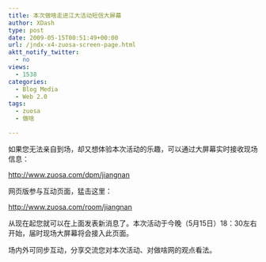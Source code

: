 ```yaml
---
title: 本次做啥走进江大活动短信大屏幕
author: XDash
type: post
date: 2009-05-15T00:51:49+00:00
url: /jndx-x4-zuosa-screen-page.html
aktt_notify_twitter:
  - no
views:
  - 1538
categories:
  - Blog Media
  - Web 2.0
tags:
  - zuosa
  - 做啥

---
```

如果您无法亲自到场，却又想体验本次活动的乐趣，可以通过大屏幕实时接收现场信息：

<http://www.zuosa.com/dpm/jiangnan>

网页版参与互动页面，猛击这里：

<http://www.zuosa.com/room/jiangnan>

从现在起您就可以在上面发表新消息了。本次活动于今晚（5月15日）18：30左右开始，届时现场大屏幕将会接入此页面。

场内外可同步互动，分享交流您对本次活动、对做啥网的观点看法。